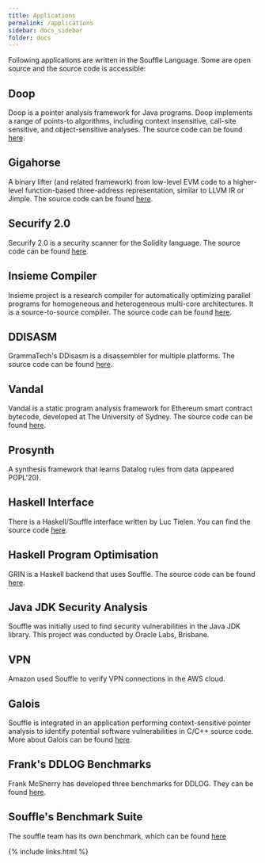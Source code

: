 ```yaml
---
title: Applications
permalink: /applications
sidebar: docs_sidebar
folder: docs
---
```


Following applications are written in the Souffle Language. Some are open source and the source code is accessible:

## Doop
Doop is a pointer analysis framework for Java programs. 
Doop implements a range of points-to algorithms, including context insensitive, 
call-site sensitive, and object-sensitive analyses. The source code can be found
[here](https://bitbucket.org/yanniss/doop/).

## Gigahorse
A binary lifter (and related framework) from low-level EVM code to a higher-level function-based three-address
representation, similar to LLVM IR or Jimple. The source code can be found
[here](https://github.com/nevillegrech/gigahorse-toolchain).

## Securify 2.0
Securify 2.0 is a security scanner for the Solidity language. The source code can be found [here](https://github.com/eth-sri/securify2). 

## Insieme Compiler 
Insieme project is a research compiler for automatically optimizing parallel programs for homogeneous and heterogeneous
multi-core architectures. It is a source-to-source compiler. The source code can be found
[here](https://github.com/insieme/insieme). 

## DDISASM
GrammaTech's DDisasm is a disassembler for multiple platforms. The source code can be found [here](https://github.com/GrammaTech/ddisasm). 

## Vandal
Vandal is a static program analysis framework for Ethereum smart contract bytecode, developed at The University of
Sydney. The source code can be found [here](https://github.com/usyd-blockchain/vandal). 

## Prosynth
A synthesis framework that learns Datalog rules from data (appeared POPL'20).

## Haskell Interface 
There is a Haskell/Souffle interface written by Luc Tielen. You can find the source code [here](https://github.com/luc-tielen/souffle-haskell). 

## Haskell Program Optimisation
GRIN is a Haskell backend that uses Souffle. The source code can be found
[here](https://github.com/grin-compiler/ghc-grin). 

## Java JDK Security Analysis
Souffle was initially used to find security vulnerabilities in the Java JDK library. This project was conducted by Oracle Labs, Brisbane. 

## VPN 
Amazon used Souffle to verify VPN connections in the AWS cloud. 

## Galois
Souffle is integrated in an application performing context-sensitive pointer analysis to identify potential software vulnerabilities in C/C++ source code. More about Galois can be found [here](https://galois.com/).

## Frank's DDLOG Benchmarks
Frank McSherry has developed three benchmarks for DDLOG. They can be found [here](https://github.com/frankmcsherry/dynamic-datalog/). 

## Souffle's Benchmark Suite
The souffle team has its own benchmark, which can be found [here](https://github.com/souffle-lang/benchmarks/)

{% include links.html %}
